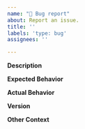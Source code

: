```yaml
---
name: "🐛 Bug report"
about: Report an issue.
title: ''
labels: 'type: bug'
assignees: ''

---
```


**Description**

**Expected Behavior**

**Actual Behavior**
<!-- Include logs or screenshots if applicable. -->

**Version**
<!-- What SHA of Clutch was running? -->

**Other Context**
<!-- Include any relevant configuration excerpts, etc. -->
